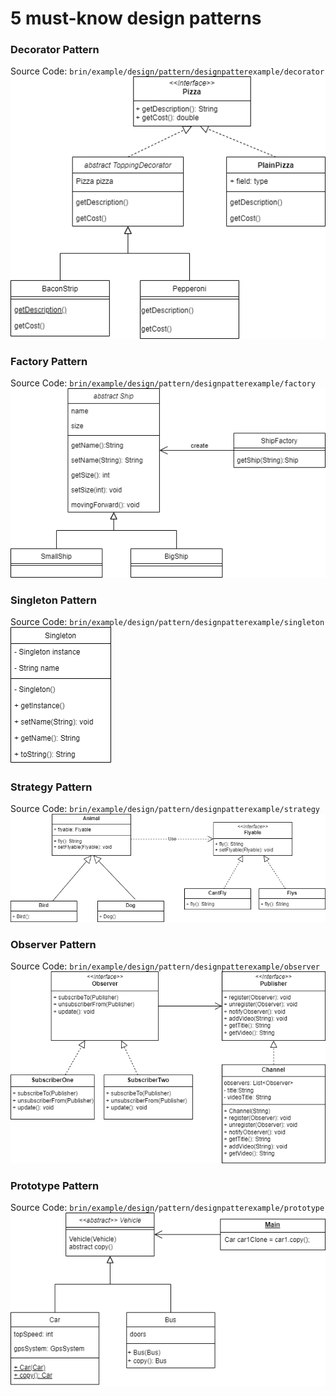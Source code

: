 # 5 must-know design patterns

### Decorator Pattern
Source Code: `brin/example/design/pattern/designpatterexample/decorator`  
![img/Decorator_Pattern.drawio.png](img/Decorator_Pattern.drawio.png)

### Factory Pattern
Source Code: `brin/example/design/pattern/designpatterexample/factory`  
![img/Factory_Pattern.drawio.png](img/Factory_Pattern.drawio.png)

### Singleton Pattern
Source Code: `brin/example/design/pattern/designpatterexample/singleton`  
![img/Singleton_Pattern.drawio.png](img/Singleton_Pattern.drawio.png)

### Strategy Pattern
Source Code: `brin/example/design/pattern/designpatterexample/strategy`  
![img/Strategy_Pattern.drawio.png](img/Strategy_Pattern.drawio.png)

### Observer Pattern
Source Code: `brin/example/design/pattern/designpatterexample/observer`  
![img/Observer_Pattern.drawio.png](img/Observer_Pattern.drawio.png)

### Prototype Pattern
Source Code: `brin/example/design/pattern/designpatterexample/prototype`  
![img/Prototype_Pattern.drawio.png](img/Prototype_Pattern.drawio.png)
